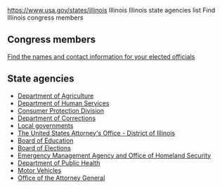 

https://www.usa.gov/states/illinois
Illinois
Illinois state agencies list
Find Illinois congress members

Congress members
----------------

[Find the names and contact information for your elected officials](https://www.usa.gov/elected-officials)

State agencies
--------------

* [Department of Agriculture](https://agr.illinois.gov/)
* [Department of Human Services](https://www.dhs.state.il.us/page.aspx)
* [Consumer Protection Division](https://illinoisattorneygeneral.gov/consumer-protection/)
* [Department of Corrections](https://idoc.illinois.gov/)
* [Local governments](https://apps.ilsos.gov/isa/localgovnameindexsrch.jsp)
* [The United States Attorney's Office - District of Illinois](https://www.justice.gov/usao-cdil)
* [Board of Education](https://www.isbe.net/)
* [Board of Elections](https://www.elections.il.gov/)
* [Emergency Management Agency and Office of Homeland Security](https://iemaohs.illinois.gov/)
* [Department of Public Health](https://dph.illinois.gov/)
* [Motor Vehicles](https://www.ilsos.gov/departments/vehicles/home.html)
* [Office of the Attorney General](https://www.illinoisattorneygeneral.gov/)
